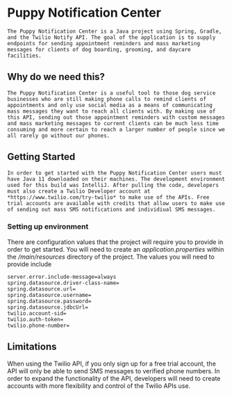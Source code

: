 # Puppy Notification Center

    The Puppy Notification Center is a Java project using Spring, Gradle, and the Twilio Notify API. The goal of the application is to supply endpoints for sending appointment reminders and mass marketing messages for clients of dog boarding, grooming, and daycare facilities.  

## Why do we need this? 
    The Puppy Notification Center is a useful tool to those dog service businesses who are still making phone calls to remind clients of appointments and only use social media as a means of communicating mass messages they want to reach all clients with. By making use of this API, sending out those appointment reminders with custom messages and mass marketing messages to current clients can be much less time consuming and more certain to reach a larger number of people since we all rarely go without our phones. 

## Getting Started 
    In order to get started with the Puppy Notification Center users must have Java 11 downloaded on their machines. The development environment used for this build was IntelliJ. After pulling the code, developers must also create a Twilio Developer account at *https://www.twilio.com/try-twilio* to make use of the APIs. Free trial accounts are available with credits that allow users to make use of sending out mass SMS notifications and individiual SMS messages. 

### Setting up environment 
There are configuration values that the project will require you to provide in order to get started. You will need to create an *application.properties* within the */main/resources* directory of the project. The values you will need to provide include 
```
server.error.include-message=always
spring.datasource.driver-class-name=
spring.datasource.url=
spring.datasource.username=
spring.datasource.password=
spring.datasource.jdbcUrl=
twilio.account-sid=
twilio.auth-token=
twilio.phone-number=
```

## Limitations
When using the Twilio API, if you only sign up for a free trial account, the API will only be able to send SMS messages to verified phone numbers. In order to expand the functionality of the API, developers will need to create accounts with more flexibility and control of the Twilio APIs use. 

